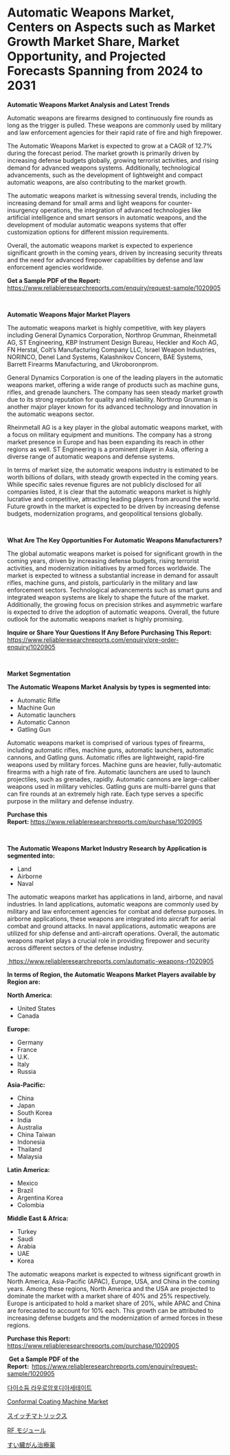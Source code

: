 <p><h1>Automatic Weapons Market, Centers on Aspects such as Market Growth Market Share, Market Opportunity, and Projected Forecasts Spanning from 2024 to 2031</h1></p><p><strong>Automatic Weapons Market Analysis and Latest Trends</strong></p>
<p><p>Automatic weapons are firearms designed to continuously fire rounds as long as the trigger is pulled. These weapons are commonly used by military and law enforcement agencies for their rapid rate of fire and high firepower. </p><p>The Automatic Weapons Market is expected to grow at a CAGR of 12.7% during the forecast period. The market growth is primarily driven by increasing defense budgets globally, growing terrorist activities, and rising demand for advanced weapons systems. Additionally, technological advancements, such as the development of lightweight and compact automatic weapons, are also contributing to the market growth.</p><p>The automatic weapons market is witnessing several trends, including the increasing demand for small arms and light weapons for counter-insurgency operations, the integration of advanced technologies like artificial intelligence and smart sensors in automatic weapons, and the development of modular automatic weapons systems that offer customization options for different mission requirements.</p><p>Overall, the automatic weapons market is expected to experience significant growth in the coming years, driven by increasing security threats and the need for advanced firepower capabilities by defense and law enforcement agencies worldwide.</p></p>
<p><strong>Get a Sample PDF of the Report:&nbsp;</strong> <a href="https://www.reliableresearchreports.com/enquiry/request-sample/1020905">https://www.reliableresearchreports.com/enquiry/request-sample/1020905</a></p>
<p>&nbsp;</p>
<p><strong>Automatic Weapons Major Market Players</strong></p>
<p><p>The automatic weapons market is highly competitive, with key players including General Dynamics Corporation, Northrop Grumman, Rheinmetall AG, ST Engineering, KBP Instrument Design Bureau, Heckler and Koch AG, FN Herstal, Colt’s Manufacturing Company LLC, Israel Weapon Industries, NORINCO, Denel Land Systems, Kalashnikov Concern, BAE Systems, Barrett Firearms Manufacturing, and Ukroboronprom.</p><p>General Dynamics Corporation is one of the leading players in the automatic weapons market, offering a wide range of products such as machine guns, rifles, and grenade launchers. The company has seen steady market growth due to its strong reputation for quality and reliability. Northrop Grumman is another major player known for its advanced technology and innovation in the automatic weapons sector.</p><p>Rheinmetall AG is a key player in the global automatic weapons market, with a focus on military equipment and munitions. The company has a strong market presence in Europe and has been expanding its reach in other regions as well. ST Engineering is a prominent player in Asia, offering a diverse range of automatic weapons and defense systems.</p><p>In terms of market size, the automatic weapons industry is estimated to be worth billions of dollars, with steady growth expected in the coming years. While specific sales revenue figures are not publicly disclosed for all companies listed, it is clear that the automatic weapons market is highly lucrative and competitive, attracting leading players from around the world. Future growth in the market is expected to be driven by increasing defense budgets, modernization programs, and geopolitical tensions globally.</p></p>
<p>&nbsp;</p>
<p><strong>What Are The Key Opportunities For Automatic Weapons Manufacturers?</strong></p>
<p><p>The global automatic weapons market is poised for significant growth in the coming years, driven by increasing defense budgets, rising terrorist activities, and modernization initiatives by armed forces worldwide. The market is expected to witness a substantial increase in demand for assault rifles, machine guns, and pistols, particularly in the military and law enforcement sectors. Technological advancements such as smart guns and integrated weapon systems are likely to shape the future of the market. Additionally, the growing focus on precision strikes and asymmetric warfare is expected to drive the adoption of automatic weapons. Overall, the future outlook for the automatic weapons market is highly promising.</p></p>
<p><strong>Inquire or Share Your Questions If Any Before Purchasing This Report:</strong> <a href="https://www.reliableresearchreports.com/enquiry/pre-order-enquiry/1020905">https://www.reliableresearchreports.com/enquiry/pre-order-enquiry/1020905</a></p>
<p>&nbsp;</p>
<p><strong>Market Segmentation</strong></p>
<p><strong>The Automatic Weapons Market Analysis by types is segmented into:</strong></p>
<p><ul><li>Automatic Rifle</li><li>Machine Gun</li><li>Automatic launchers</li><li>Automatic Cannon</li><li>Gatling Gun</li></ul></p>
<p><p>Automatic weapons market is comprised of various types of firearms, including automatic rifles, machine guns, automatic launchers, automatic cannons, and Gatling guns. Automatic rifles are lightweight, rapid-fire weapons used by military forces. Machine guns are heavier, fully-automatic firearms with a high rate of fire. Automatic launchers are used to launch projectiles, such as grenades, rapidly. Automatic cannons are large-caliber weapons used in military vehicles. Gatling guns are multi-barrel guns that can fire rounds at an extremely high rate. Each type serves a specific purpose in the military and defense industry.</p></p>
<p><strong>Purchase this Report:&nbsp;</strong><a href="https://www.reliableresearchreports.com/purchase/1020905">https://www.reliableresearchreports.com/purchase/1020905</a></p>
<p>&nbsp;</p>
<p><strong>The Automatic Weapons Market Industry Research by Application is segmented into:</strong></p>
<p><ul><li>Land</li><li>Airborne</li><li>Naval</li></ul></p>
<p><p>The automatic weapons market has applications in land, airborne, and naval industries. In land applications, automatic weapons are commonly used by military and law enforcement agencies for combat and defense purposes. In airborne applications, these weapons are integrated into aircraft for aerial combat and ground attacks. In naval applications, automatic weapons are utilized for ship defense and anti-aircraft operations. Overall, the automatic weapons market plays a crucial role in providing firepower and security across different sectors of the defense industry.</p></p>
<p><a href="https://www.reliableresearchreports.com/automatic-weapons-r1020905">&nbsp;https://www.reliableresearchreports.com/automatic-weapons-r1020905</a></p>
<p><strong>In terms of Region, the Automatic Weapons Market Players available by Region are:</strong></p>
<p>
    <p> <strong> North America: </strong>
        <ul>
            <li>United States</li>
            <li>Canada</li>
        </ul>
        </p> 
    <p> <strong> Europe: </strong>
        <ul>
            <li>Germany</li>
            <li>France</li>
            <li>U.K.</li>
            <li>Italy</li>
            <li>Russia</li>
        </ul>
        </p> 
    <p> <strong> Asia-Pacific: </strong>
        <ul>
            <li>China</li>
            <li>Japan</li>
            <li>South Korea</li>
            <li>India</li>
            <li>Australia</li>
            <li>China Taiwan</li>
            <li>Indonesia</li>
            <li>Thailand</li>
            <li>Malaysia</li>
        </ul>
        </p> 
    <p> <strong> Latin America: </strong>
        <ul>
            <li>Mexico</li>
            <li>Brazil</li>
            <li>Argentina Korea</li>
            <li>Colombia</li>
        </ul>
        </p> 
    <p> <strong> Middle East & Africa: </strong>
        <ul>
            <li>Turkey</li>
            <li>Saudi</li>
            <li>Arabia</li>
            <li>UAE</li>
            <li>Korea</li>
        </ul>
    </p>
    </p>
<p><p>The automatic weapons market is expected to witness significant growth in North America, Asia-Pacific (APAC), Europe, USA, and China in the coming years. Among these regions, North America and the USA are projected to dominate the market with a market share of 40% and 25% respectively. Europe is anticipated to hold a market share of 20%, while APAC and China are forecasted to account for 10% each. This growth can be attributed to increasing defense budgets and the modernization of armed forces in these regions.</p></p>
<p><strong>Purchase this Report: </strong><a href="https://www.reliableresearchreports.com/purchase/1020905">https://www.reliableresearchreports.com/purchase/1020905</a></p>
<p>&nbsp;<strong>Get a Sample PDF of the Report:&nbsp;&nbsp;</strong><a href="https://www.reliableresearchreports.com/enquiry/request-sample/1020905">https://www.reliableresearchreports.com/enquiry/request-sample/1020905</a></p>
<p><strong></strong></p>
<p><p><a href="https://medium.com/@wheelgg5674537/%EB%94%94%EC%86%8C%EB%93%90%EB%9D%BC%EC%9A%B0%EB%A1%9C%EC%95%94%ED%8F%AC%EB%94%94%EC%95%84%EC%84%B8%ED%85%8C%EC%9D%B4%ED%8A%B8-%EC%8B%9C%EC%9E%A5-%EB%B6%84%EC%84%9D-%EA%B8%80%EB%A1%9C%EB%B2%8C-%EC%82%B0%EC%97%85-%EC%A0%84%EB%A7%9D-%EB%B0%8F-%EC%98%88%EC%B8%A1-2024%EB%85%84%EB%B6%80%ED%84%B0-2031%EB%85%84-13fe685a9393">다이소듐 라우로암포디아세테이트</a></p><p><a href="https://github.com/nicholepatriciadoylenwnrjr0/Market-Research-Report-List-2/blob/main/conformal-coating-machine-market.md">Conformal Coating Machine Market</a></p><p><a href="https://github.com/nemesis2824/Market-Research-Report-List-1/blob/main/875694734548.md">スイッチマトリックス</a></p><p><a href="https://github.com/pepo3k/Market-Research-Report-List-1/blob/main/736703934549.md">RF モジュール</a></p><p><a href="https://medium.com/@orlohagenes_12279/%E8%86%B5%E8%87%93%E3%81%8C%E3%82%93%E6%B2%BB%E7%99%82%E8%96%AC%E3%81%AE%E5%B8%82%E5%A0%B4%E5%88%86%E6%9E%90-%E3%81%9D%E3%81%AEcagr-%E5%B8%82%E5%A0%B4%E3%82%BB%E3%82%B0%E3%83%A1%E3%83%B3%E3%83%86%E3%83%BC%E3%82%B7%E3%83%A7%E3%83%B3%E3%81%8A%E3%82%88%E3%81%B3%E3%82%B0%E3%83%AD%E3%83%BC%E3%83%90%E3%83%AB%E7%94%A3%E6%A5%AD%E6%A6%82%E8%A6%81-bdaa01352cae">すい臓がん治療薬</a></p></p>